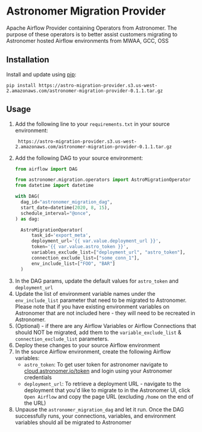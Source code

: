 # Astronomer Migration Provider

Apache Airflow Provider containing Operators from Astronomer. The purpose of these operators is to better assist customers migrating to Astronomer hosted Airflow environments from MWAA, GCC, OSS

## Installation
Install and update using [pip](https://pip.pypa.io/en/stable/getting-started/):
```text
pip install https://astro-migration-provider.s3.us-west-2.amazonaws.com/astronomer-migration-provider-0.1.1.tar.gz
```

## Usage
1. Add the following line to your `requirements.txt` in your source environment:
   ```text
    https://astro-migration-provider.s3.us-west-2.amazonaws.com/astronomer-migration-provider-0.1.1.tar.gz
    ```
2. Add the following DAG to your source environment:
    ```python
   from airflow import DAG
   
   from astronomer.migration.operators import AstroMigrationOperator
   from datetime import datetime
   
   with DAG(
      dag_id="astronomer_migration_dag",
      start_date=datetime(2020, 8, 15),
      schedule_interval="@once",
   ) as dag:
   
      AstroMigrationOperator(
          task_id='export_meta',
          deployment_url='{{ var.value.deployment_url }}',
          token='{{ var.value.astro_token }}',
          variables_exclude_list=["deployment_url", "astro_token"],
          connection_exclude_list=["some_conn_1"],
          env_include_list=["FOO", "BAR"]
      )
    ```
3. In the DAG params, update the default values for `astro_token` and `deployment_url`
4. Update the list of environment variable names under the `env_include_list` parameter that need to be migrated to Astronomer. Please note that if you have existing environment variables on Astronomer that are not included here - they will need to be recreated in Astronomer.
5. (Optional) - if there are any Airflow Variables or Airflow Connections that should NOT be migrated, add them to the `variable_exclude_list` & `connection_exclude_list` parameters.
6. Deploy these changes to your source Airflow environment
7. In the source Airflow environment, create the following Airflow variables:
   - `astro_token`:  To get user token for astronomer navigate to [cloud.astronomer.io/token](https://cloud.astronomer.io/token) and login using your Astronomer credentials
   - `deployment_url`: To retrieve a deployment URL - navigate to the deployment that you'd like to migrate to in the Astronomer UI, click `Open Airflow` and copy the page URL (excluding `/home` on the end of the URL)
8. Unpause the `astronomer_migration_dag` and let it run. Once the DAG successfully runs, your connections, variables, and environment variables should all be migrated to Astronomer

